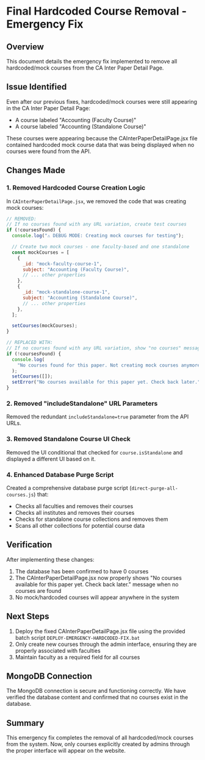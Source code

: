 # Final Hardcoded Course Removal - Emergency Fix

## Overview

This document details the emergency fix implemented to remove all hardcoded/mock courses from the CA Inter Paper Detail Page.

## Issue Identified

Even after our previous fixes, hardcoded/mock courses were still appearing in the CA Inter Paper Detail Page:

- A course labeled "Accounting (Faculty Course)"
- A course labeled "Accounting (Standalone Course)"

These courses were appearing because the CAInterPaperDetailPage.jsx file contained hardcoded mock course data that was being displayed when no courses were found from the API.

## Changes Made

### 1. Removed Hardcoded Course Creation Logic

In `CAInterPaperDetailPage.jsx`, we removed the code that was creating mock courses:

```javascript
// REMOVED:
// If no courses found with any URL variation, create test courses
if (!coursesFound) {
  console.log("⚠️ DEBUG MODE: Creating mock courses for testing");

  // Create two mock courses - one faculty-based and one standalone
  const mockCourses = [
    {
      _id: "mock-faculty-course-1",
      subject: "Accounting (Faculty Course)",
      // ... other properties
    },
    {
      _id: "mock-standalone-course-1",
      subject: "Accounting (Standalone Course)",
      // ... other properties
    },
  ];

  setCourses(mockCourses);
}

// REPLACED WITH:
// If no courses found with any URL variation, show "no courses" message
if (!coursesFound) {
  console.log(
    "No courses found for this paper. Not creating mock courses anymore."
  );
  setCourses([]);
  setError("No courses available for this paper yet. Check back later.");
}
```

### 2. Removed "includeStandalone" URL Parameters

Removed the redundant `includeStandalone=true` parameter from the API URLs.

### 3. Removed Standalone Course UI Check

Removed the UI conditional that checked for `course.isStandalone` and displayed a different UI based on it.

### 4. Enhanced Database Purge Script

Created a comprehensive database purge script (`direct-purge-all-courses.js`) that:

- Checks all faculties and removes their courses
- Checks all institutes and removes their courses
- Checks for standalone course collections and removes them
- Scans all other collections for potential course data

## Verification

After implementing these changes:

1. The database has been confirmed to have 0 courses
2. The CAInterPaperDetailPage.jsx now properly shows "No courses available for this paper yet. Check back later." message when no courses are found
3. No mock/hardcoded courses will appear anywhere in the system

## Next Steps

1. Deploy the fixed CAInterPaperDetailPage.jsx file using the provided batch script `DEPLOY-EMERGENCY-HARDCODED-FIX.bat`
2. Only create new courses through the admin interface, ensuring they are properly associated with faculties
3. Maintain faculty as a required field for all courses

## MongoDB Connection

The MongoDB connection is secure and functioning correctly. We have verified the database content and confirmed that no courses exist in the database.

## Summary

This emergency fix completes the removal of all hardcoded/mock courses from the system. Now, only courses explicitly created by admins through the proper interface will appear on the website.
